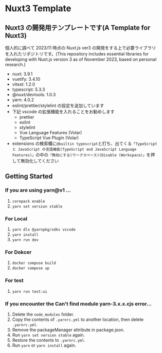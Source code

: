 # Nuxt3 Template

## Nuxt3 の開発用テンプレートです(A Template for Nuxt3)

個人的に調べて 2023/11 時点の Nuxt.js ver3 の開発をする上で必要ライブラリを入れたリポジトリです。(This repository includes essential libraries for developing with Nuxt.js version 3 as of November 2023, based on personal research.)

- nuxt: 3.9.1
- vuetify: 3.4.10
- vitest: 1.2.0
- typescript: 5.3.3
- @nuxt/devtools: 1.0.3
- yarn: 4.0.2
- eslint/prettier/stylelint の設定を追加しています
- 下記 vscode の拡張機能を入れることをお勧めします
  - prettier
  - eslint
  - stylelint
  - Vue Language Features (Volar)
  - TypeScript Vue Plugin (Volar)
- extensions の検索欄に`@builtin typescript`と打ち、出てくる`「TypeScript と JavaScript の言語機能(TypeScript and JavaScript Language Features)」`の中の`「無効にする(ワークスペース)(Disable (Workspace)」`を押して無効化してください

## Getting Started

### If you are using yarn@v1 ...

1. `corepack enable`
2. `yarn set version stable`

### For Local

1. `yarn dlx @yarnpkg/sdks vscode`
2. `yarn install`
3. `yarn run dev`

### For Dokcer

1. `docker compose build`
2. `docker compose up`

### For test

1. `yarn run test:ui`

### If you encounter the Can't find module yarn-3.x.x.cjs error...

1. Delete the `node_modules` folder.
2. Copy the contents of `.yarnrc.yml` to another location, then delete `.yarnrc.yml`.
3. Remove the packageManager attribute in package.json.
4. Run `yarn set version stable` again.
5. Restore the contents to `.yarnrc.yml`.
6. Run `yarn` or `yarn install` again.
